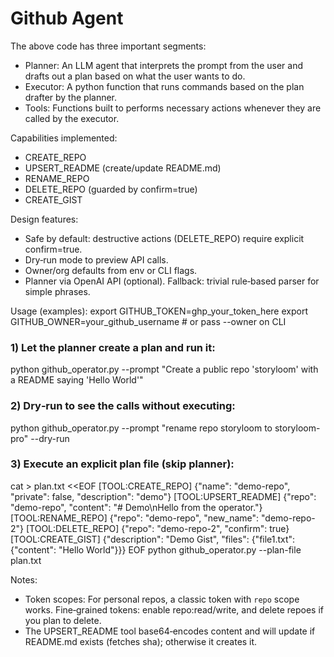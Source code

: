 # Github Agent

The above code has three important segments:
* Planner: An LLM agent that interprets the prompt from the user and drafts out a plan based on what the user wants to do.
* Executor: A python function that runs commands based on the plan drafter by the planner.
* Tools: Functions built to performs necessary actions whenever they are called by the executor.

Capabilities implemented:
- CREATE_REPO
- UPSERT_README (create/update README.md)
- RENAME_REPO
- DELETE_REPO (guarded by confirm=true)
- CREATE_GIST

Design features:
- Safe by default: destructive actions (DELETE_REPO) require explicit confirm=true.
- Dry‑run mode to preview API calls.
- Owner/org defaults from env or CLI flags.
- Planner via OpenAI API (optional). Fallback: trivial rule‑based parser for simple phrases.

Usage (examples):
  export GITHUB_TOKEN=ghp_your_token_here
  export GITHUB_OWNER=your_github_username  # or pass --owner on CLI

  ### 1) Let the planner create a plan and run it:
  python github_operator.py --prompt "Create a public repo 'storyloom' with a README saying 'Hello World'"

  ### 2) Dry‑run to see the calls without executing:
  python github_operator.py --prompt "rename repo storyloom to storyloom-pro" --dry-run

  ### 3) Execute an explicit plan file (skip planner):
  cat > plan.txt <<EOF
  [TOOL:CREATE_REPO] {"name": "demo-repo", "private": false, "description": "demo"}
  [TOOL:UPSERT_README] {"repo": "demo-repo", "content": "# Demo\nHello from the operator."}
  [TOOL:RENAME_REPO] {"repo": "demo-repo", "new_name": "demo-repo-2"}
  [TOOL:DELETE_REPO] {"repo": "demo-repo-2", "confirm": true}
  [TOOL:CREATE_GIST] {"description": "Demo Gist", "files": {"file1.txt": {"content": "Hello World"}}}
  EOF
  python github_operator.py --plan-file plan.txt

Notes:
- Token scopes: For personal repos, a classic token with `repo` scope works. Fine‑grained tokens: enable repo:read/write, and delete repoes if you plan to delete.
- The UPSERT_README tool base64‑encodes content and will update if README.md exists (fetches sha); otherwise it creates it.
